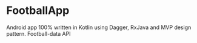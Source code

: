 # FootballApp
Android app 100% written in Kotlin using Dagger, RxJava and MVP design pattern. Football-data API
